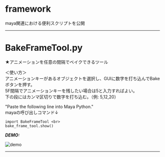 # framework
maya関連における便利スクリプトを公開


_______________________

# BakeFrameTool.py
★アニメーションを任意の間隔でベイクできるツール

＜使い方＞ <br> 
アニメーションキーがあるオブジェクトを選択し、GUIに数字を打ち込んでBakeボタンを押す。 <br> 
5F間隔でアニメーションキーを残したい場合は5と入力すればよい。 <br> 
下の段にはカンマ区切りで数字を打ち込む。（例: 5,12,20）

"Paste the following line into Maya Python." <br> 
mayaの呼び出しコマンド↓
```
import BakeFrameTool <br> 
bake_frame_tool.show()
```

***DEMO:***

![demo](https://user.images......gif](https://drive.google.com/file/d/1IFeImlQh2mh73GlrRvur6K9lLqRfUaLI/view?usp=sharing))

_______________________
